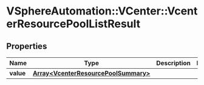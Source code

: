 # VSphereAutomation::VCenter::VcenterResourcePoolListResult

## Properties
Name | Type | Description | Notes
------------ | ------------- | ------------- | -------------
**value** | [**Array&lt;VcenterResourcePoolSummary&gt;**](VcenterResourcePoolSummary.md) |  | 


